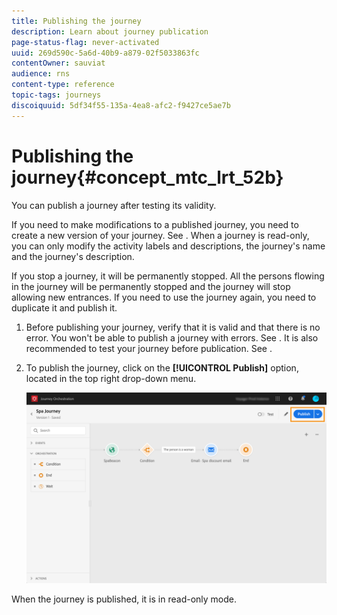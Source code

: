 ```yaml
---
title: Publishing the journey
description: Learn about journey publication
page-status-flag: never-activated
uuid: 269d590c-5a6d-40b9-a879-02f5033863fc
contentOwner: sauviat
audience: rns
content-type: reference
topic-tags: journeys
discoiquuid: 5df34f55-135a-4ea8-afc2-f9427ce5ae7b
---
```


# Publishing the journey{#concept_mtc_lrt_52b}

You can publish a journey after testing its validity.

If you need to make modifications to a published journey, you need to create a new version of your journey. See [](../building-journeys/journey-versions.md). When a journey is read-only, you can only modify the activity labels and descriptions, the journey's name and the journey's description.

If you stop a journey, it will be permanently stopped. All the persons flowing in the journey will be permanently stopped and the journey will stop allowing new entrances. If you need to use the journey again, you need to duplicate it and publish it.

1. Before publishing your journey, verify that it is valid and that there is no error. You won't be able to publish a journey with errors. See [](../about/troubleshooting.md#section_h3q_kqk_fhb). It is also recommended to test your journey before publication. See [](../building-journeys/testing-the-journey.md).
1. To publish the journey, click on the **[!UICONTROL Publish]** option, located in the top right drop-down menu.

    ![](../assets/journeyuc1_18.png)

When the journey is published, it is in read-only mode.
